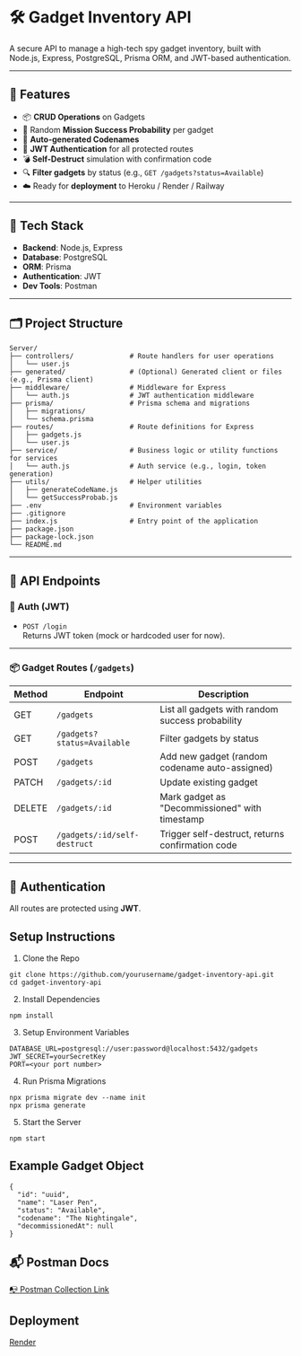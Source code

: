 # 🛠️ Gadget Inventory API

A secure API to manage a high-tech spy gadget inventory, built with Node.js, Express, PostgreSQL, Prisma ORM, and JWT-based authentication.

---

## 🚀 Features

- 📦 **CRUD Operations** on Gadgets
- 🎯 Random **Mission Success Probability** per gadget
- 🧠 **Auto-generated Codenames**
- 🔐 **JWT Authentication** for all protected routes
- 💣 **Self-Destruct** simulation with confirmation code
- 🔍 **Filter gadgets** by status (e.g., `GET /gadgets?status=Available`)
- ☁️ Ready for **deployment** to Heroku / Render / Railway

---

## 🧩 Tech Stack

- **Backend**: Node.js, Express
- **Database**: PostgreSQL
- **ORM**: Prisma
- **Authentication**: JWT
- **Dev Tools**: Postman

---

## 🗂️ Project Structure
```
Server/
├── controllers/              # Route handlers for user operations
│   └── user.js
├── generated/                # (Optional) Generated client or files (e.g., Prisma client)
├── middleware/               # Middleware for Express
│   └── auth.js               # JWT authentication middleware
├── prisma/                   # Prisma schema and migrations
│   ├── migrations/
│   └── schema.prisma
├── routes/                   # Route definitions for Express
│   ├── gadgets.js
│   └── user.js
├── service/                  # Business logic or utility functions for services
│   └── auth.js               # Auth service (e.g., login, token generation)
├── utils/                    # Helper utilities
│   ├── generateCodeName.js
│   └── getSuccessProbab.js
├── .env                      # Environment variables
├── .gitignore
├── index.js                  # Entry point of the application
├── package.json
├── package-lock.json
└── README.md
```

---

## 🧪 API Endpoints

### 🔐 Auth (JWT)

- `POST /login`  
  Returns JWT token (mock or hardcoded user for now).

---

### 📦 Gadget Routes (`/gadgets`)

| Method | Endpoint                       | Description |
|--------|--------------------------------|-------------|
| GET    | `/gadgets`                     | List all gadgets with random success probability |
| GET    | `/gadgets?status=Available`    | Filter gadgets by status |
| POST   | `/gadgets`                     | Add new gadget (random codename auto-assigned) |
| PATCH  | `/gadgets/:id`                 | Update existing gadget |
| DELETE | `/gadgets/:id`                 | Mark gadget as "Decommissioned" with timestamp |
| POST   | `/gadgets/:id/self-destruct`   | Trigger self-destruct, returns confirmation code |

---

## 🔐 Authentication

All routes are protected using **JWT**.  

## Setup Instructions

1. Clone the Repo
```
git clone https://github.com/yourusername/gadget-inventory-api.git
cd gadget-inventory-api
```

2. Install Dependencies
```
npm install
```

3. Setup Environment Variables
```
DATABASE_URL=postgresql://user:password@localhost:5432/gadgets
JWT_SECRET=yourSecretKey
PORT=<your port number>
```

4. Run Prisma Migrations
```
npx prisma migrate dev --name init
npx prisma generate
```

5. Start the Server
```
npm start
```

## Example Gadget Object
```
{
  "id": "uuid",
  "name": "Laser Pen",
  "status": "Available",
  "codename": "The Nightingale",
  "decommissionedAt": null
}
```

## 📬 Postman Docs
[📭 Postman Collection Link](https://.postman.co/workspace/My-Workspace~f4467e26-0442-4f21-8ead-aca3c5e36c8c/collection/28834176-0fd0ecd5-7fb0-49c0-8d37-df66b7d47f4e?action=share&creator=28834176)

## Deployment
[Render](https://dashboard.render.com/web/srv-d0j4aq7diees73d0gkl0)
